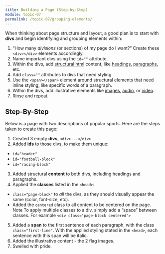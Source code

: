 ```yaml
---
title: Building a Page (Step-by-Step)
module: topic-07
permalink: /topic-07/grouping-elements/
---
```


<div class="divider-heading"></div>

When thinking about page structure and layout, a good plan is to start with **divs** and begin identifying and grouping elements within:

1. “How many _divisions_ (or sections) of my page do I want?” Create these `<div></div>` elements accordingly.
2. Name important divs using the `id=""` attribute.
3. Within the divs, add [structural html](../../topic-04/structural-markup/) content, like [headings](../../topic-03/using-headings/), [paragraphs](../../topic-03/paragraphs), etc.
4. Add `class=""` attributes to divs that need styling.
5. Use the `<span></span>` element around structural elements that need inline styling, like specific words of a paragraph.
6. Within the divs, add illustrative elements like [images](../img-element-review), [audio](../audio-element-review), or [video](../video-element-review).
7. Rinse and repeat.


<div class="divider-pg"></div>


## Step-By-Step
Below is a page with two descriptions of popular sports. Here are the steps taken to create this page:

1. Created 3 empty **divs**, `<div>...</div>`
2. Added **ids** to those divs, to make them unique:
  - `id="header"`
  - `id="football-block"`
  - `id="racing-block"`
3. Added structural **content** to both divs, including headings and paragraphs.
4. Applied the **classes** listed in the `<head>`:
  - `class="page-block"` to _all_ the divs, as they should visually appear the same (color, font-size, etc).
  - Added the `centered` class to all content to be centered on the page.<br/>
  <span class="label label-info">Note</span> To apply multiple classes to a div, simply add a “space” between classes. For example `<div class="page-block centered">`
5. Added a **span** to the first sentence of each paragraph, with the class `class="first-line"`. With the applied styling stated in the `<head>`, each sentence with this span will be italic.
6. Added the illustrative content - the 2 flag images.
7. Swelled with pride.


<div class="external-embed">
  <p data-height="600" data-theme-id="30567" data-slug-hash="MPqywp" data-default-tab="html,result" data-user="Media-Ed-Online" data-pen-title="HTML Block-Level and Inline Elements" class="codepen"></p>
</div>
